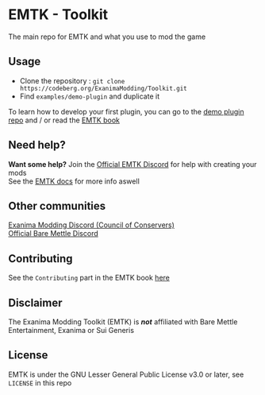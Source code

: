 # EMTK - Toolkit

The main repo for EMTK and what you use to mod the game  

## Usage

- Clone the repository : `git clone https://codeberg.org/ExanimaModding/Toolkit.git`
- Find `examples/demo-plugin` and duplicate it   

To learn how to develop your first plugin, you can go to the [demo plugin repo](https://codeberg.org/ExanimaModding/Demo-Plugin) and / or read the [EMTK book](https://exanimamodding.codeberg.page/Book)

## Need help?

**Want some help?** Join the [Official EMTK Discord](https://discord.gg/Vavq7zG4Vb) for help with creating your mods  
See the [EMTK docs](https://exanimamodding.codeberg.page/Book) for more info aswell

## Other communities

[Exanima Modding Discord (Council of Conservers) ](https://discord.gg/pfZdW9AUbM)  
[Official Bare Mettle Discord](https://discord.gg/XxNhHtwPjE)  

## Contributing

See the `Contributing` part in the EMTK book [here](https://exanimamodding.codeberg.page/Book/contributing/build_instructions.html)

## Disclaimer

The Exanima Modding Toolkit (EMTK) is ***not*** affiliated with Bare Mettle Entertainment, Exanima or Sui Generis

## License

EMTK is under the GNU Lesser General Public License v3.0 or later, see `LICENSE` in this repo


